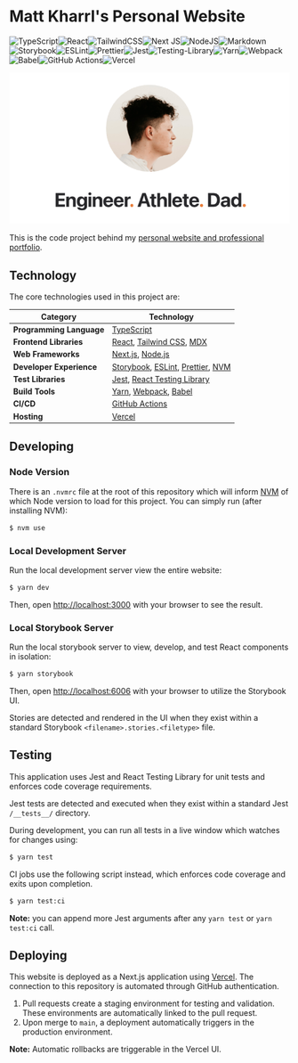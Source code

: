 # Matt Kharrl's Personal Website

![TypeScript](https://img.shields.io/badge/typescript-%23007ACC.svg?style=flat-square&logo=typescript&logoColor=white)![React](https://img.shields.io/badge/react-%2320232a.svg?style=flat-square&logo=react&logoColor=%2361DAFB)![TailwindCSS](https://img.shields.io/badge/tailwindcss-%2338B2AC.svg?style=flat-square&logo=tailwind-css&logoColor=white)![Next JS](https://img.shields.io/badge/Next-black?style=flat-square&logo=next.js&logoColor=white)![NodeJS](https://img.shields.io/badge/node.js-6DA55F?style=flat-square&logo=node.js&logoColor=white)![Markdown](https://img.shields.io/badge/markdown-%23000000.svg?style=flat-square&logo=markdown&logoColor=white)![Storybook](https://img.shields.io/badge/-Storybook-FF4785?style=flat-square&logo=storybook&logoColor=white)![ESLint](https://img.shields.io/badge/ESLint-4B3263?style=flat-square&logo=eslint&logoColor=white)![Prettier](https://img.shields.io/badge/prettier-1A2C34?style=flat-square&logo=prettier&logoColor=F7BA3E)![Jest](https://img.shields.io/badge/-jest-%23C21325?style=flat-square&logo=jest&logoColor=white)![Testing-Library](https://img.shields.io/badge/-TestingLibrary-%23E33332?style=flat-square&logo=testing-library&logoColor=white)![Yarn](https://img.shields.io/badge/yarn-%232C8EBB.svg?style=flat-square&logo=yarn&logoColor=white)![Webpack](https://img.shields.io/badge/webpack-%238DD6F9.svg?style=flat-square&logo=webpack&logoColor=black)![Babel](https://img.shields.io/badge/Babel-F9DC3e?style=flat-square&logo=babel&logoColor=black)![GitHub Actions](https://img.shields.io/badge/github%20actions-%232671E5.svg?style=flat-square&logo=githubactions&logoColor=white)![Vercel](https://img.shields.io/badge/vercel-%23000000.svg?style=flat-square&logo=vercel&logoColor=white)

![website opengraph image](/src/images/github-image.png)

This is the code project behind my [personal website and professional portfolio](https://matt.kharrl.com/).

## Technology

The core technologies used in this project are:

| Category                 | Technology                                                                                                                                    |
| ------------------------ | --------------------------------------------------------------------------------------------------------------------------------------------- |
| **Programming Language** | [TypeScript](https://www.typescriptlang.org/)                                                                                                 |
| **Frontend Libraries**   | [React](https://react.dev/), [Tailwind CSS](https://tailwindcss.com/), [MDX](https://mdxjs.com/)                                              |
| **Web Frameworks**       | [Next.js](https://nextjs.org/), [Node.js](https://nodejs.org/en)                                                                              |
| **Developer Experience** | [Storybook](https://storybook.js.org/), [ESLint](https://eslint.org/), [Prettier](https://prettier.io/), [NVM](https://github.com/nvm-sh/nvm) |
| **Test Libraries**       | [Jest](https://jestjs.io/), [React Testing Library](https://testing-library.com/docs/react-testing-library/intro/)                            |
| **Build Tools**          | [Yarn](https://yarnpkg.com/), [Webpack](https://webpack.js.org/), [Babel](https://babeljs.io/)                                                |
| **CI/CD**                | [GitHub Actions](https://github.com/features/actions)                                                                                         |
| **Hosting**              | [Vercel](https://vercel.com/home)                                                                                                             |

## Developing

### Node Version

There is an `.nvmrc` file at the root of this repository which will inform [NVM](https://github.com/nvm-sh/nvm) of which Node version to load for this project. You can simply run (after installing NVM):

```bash
$ nvm use
```

### Local Development Server

Run the local development server view the entire website:

```bash
$ yarn dev
```

Then, open [http://localhost:3000](http://localhost:3000) with your browser to see the result.

### Local Storybook Server

Run the local storybook server to view, develop, and test React components in isolation:

```bash
$ yarn storybook
```

Then, open [http://localhost:6006](http://localhost:6006) with your browser to utilize the Storybook UI.

Stories are detected and rendered in the UI when they exist within a standard Storybook `<filename>.stories.<filetype>` file.

## Testing

This application uses Jest and React Testing Library for unit tests and enforces code coverage requirements.

Jest tests are detected and executed when they exist within a standard Jest `/__tests__/` directory.

During development, you can run all tests in a live window which watches for changes using:

```bash
$ yarn test
```

CI jobs use the following script instead, which enforces code coverage and exits upon completion.

```bash
$ yarn test:ci
```

**Note:** you can append more Jest arguments after any `yarn test` or `yarn test:ci` call.

## Deploying

This website is deployed as a Next.js application using [Vercel](https://nextjs.org/docs/deployment). The connection to this repository is automated through GitHub authentication.

1. Pull requests create a staging environment for testing and validation. These environments are automatically linked to the pull request.
2. Upon merge to `main`, a deployment automatically triggers in the production environment.

**Note:** Automatic rollbacks are triggerable in the Vercel UI.
